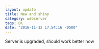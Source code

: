 ```yaml
---
layout: update
title: New and shiny
category: webserver
tags: OK
date: "2016-11-12 17:54:16 -0500"
---
```


Server is upgraded, should work better now
